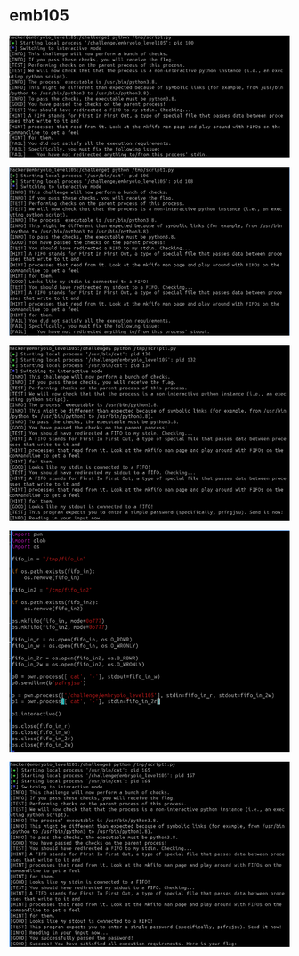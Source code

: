 # emb105

![stdin redirection is required](<../.gitbook/assets/image (216).png>)

![Now stdout redirection is required](<../.gitbook/assets/image (119).png>)

![Should send a string. To writable fifo](<../.gitbook/assets/image (24).png>)

![make two fifos and using each fifo to connect processes. while user input be send to first process.](<../.gitbook/assets/image (58).png>)

![I get the flag.](<../.gitbook/assets/image (218).png>)
